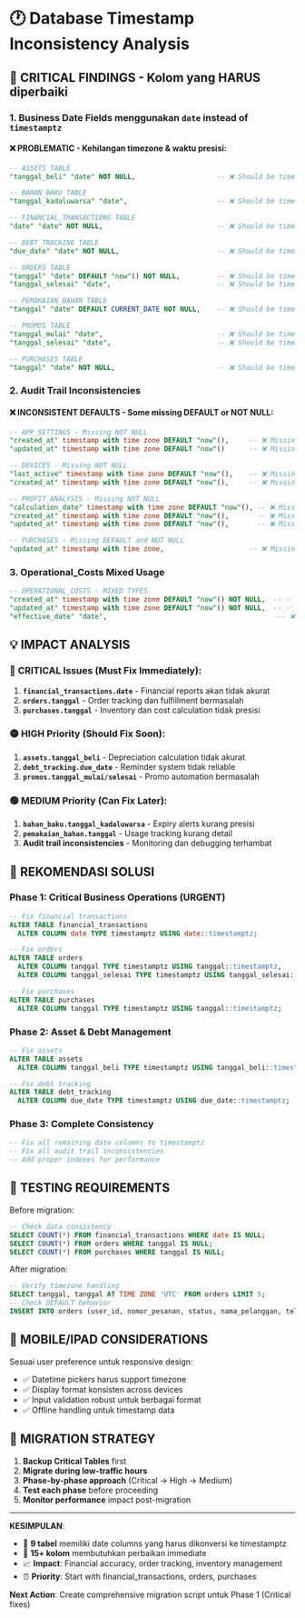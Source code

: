 # 🕐 Database Timestamp Inconsistency Analysis

## 🚨 CRITICAL FINDINGS - Kolom yang HARUS diperbaiki

### 1. **Business Date Fields menggunakan `date` instead of `timestamptz`**

#### ❌ **PROBLEMATIC** - Kehilangan timezone & waktu presisi:

```sql
-- ASSETS TABLE
"tanggal_beli" "date" NOT NULL,                    -- ❌ Should be timestamptz

-- BAHAN_BAKU TABLE  
"tanggal_kadaluwarsa" "date",                      -- ❌ Should be timestamptz

-- FINANCIAL_TRANSACTIONS TABLE
"date" "date" NOT NULL,                            -- ❌ Should be timestamptz (VERY CRITICAL)

-- DEBT_TRACKING TABLE
"due_date" "date" NOT NULL,                        -- ❌ Should be timestamptz

-- ORDERS TABLE
"tanggal" "date" DEFAULT "now"() NOT NULL,         -- ❌ Should be timestamptz (CRITICAL)
"tanggal_selesai" "date",                          -- ❌ Should be timestamptz

-- PEMAKAIAN_BAHAN TABLE
"tanggal" "date" DEFAULT CURRENT_DATE NOT NULL,    -- ❌ Should be timestamptz

-- PROMOS TABLE
"tanggal_mulai" "date",                            -- ❌ Should be timestamptz
"tanggal_selesai" "date",                          -- ❌ Should be timestamptz

-- PURCHASES TABLE
"tanggal" "date" NOT NULL,                         -- ❌ Should be timestamptz (CRITICAL)
```

### 2. **Audit Trail Inconsistencies**

#### ❌ **INCONSISTENT DEFAULTS** - Some missing DEFAULT or NOT NULL:

```sql
-- APP_SETTINGS - Missing NOT NULL
"created_at" timestamp with time zone DEFAULT "now"(),     -- ❌ Missing NOT NULL
"updated_at" timestamp with time zone DEFAULT "now"()      -- ❌ Missing NOT NULL

-- DEVICES - Missing NOT NULL  
"last_active" timestamp with time zone DEFAULT "now"(),    -- ❌ Missing NOT NULL
"created_at" timestamp with time zone DEFAULT "now"(),     -- ❌ Missing NOT NULL

-- PROFIT_ANALYSIS - Missing NOT NULL
"calculation_date" timestamp with time zone DEFAULT "now"(), -- ❌ Missing NOT NULL
"created_at" timestamp with time zone DEFAULT "now"(),       -- ❌ Missing NOT NULL
"updated_at" timestamp with time zone DEFAULT "now"(),       -- ❌ Missing NOT NULL

-- PURCHASES - Missing DEFAULT and NOT NULL
"updated_at" timestamp with time zone,                     -- ❌ Missing DEFAULT and NOT NULL
```

### 3. **Operational_Costs Mixed Usage**

```sql
-- OPERATIONAL_COSTS - MIXED TYPES
"created_at" timestamp with time zone DEFAULT "now"() NOT NULL,  -- ✅ Good
"updated_at" timestamp with time zone DEFAULT "now"() NOT NULL,  -- ✅ Good  
"effective_date" "date",                                          -- ❌ Should be timestamptz
```

## 💡 **IMPACT ANALYSIS**

### 🔴 **CRITICAL Issues** (Must Fix Immediately):
1. **`financial_transactions.date`** - Financial reports akan tidak akurat
2. **`orders.tanggal`** - Order tracking dan fulfillment bermasalah
3. **`purchases.tanggal`** - Inventory dan cost calculation tidak presisi

### 🟡 **HIGH Priority** (Should Fix Soon):
1. **`assets.tanggal_beli`** - Depreciation calculation tidak akurat
2. **`debt_tracking.due_date`** - Reminder system tidak reliable
3. **`promos.tanggal_mulai/selesai`** - Promo automation bermasalah

### 🟢 **MEDIUM Priority** (Can Fix Later):
1. **`bahan_baku.tanggal_kadaluwarsa`** - Expiry alerts kurang presisi
2. **`pemakaian_bahan.tanggal`** - Usage tracking kurang detail
3. **Audit trail inconsistencies** - Monitoring dan debugging terhambat

## 🎯 **REKOMENDASI SOLUSI**

### Phase 1: Critical Business Operations (URGENT)
```sql
-- Fix financial transactions
ALTER TABLE financial_transactions 
  ALTER COLUMN date TYPE timestamptz USING date::timestamptz;

-- Fix orders  
ALTER TABLE orders
  ALTER COLUMN tanggal TYPE timestamptz USING tanggal::timestamptz,
  ALTER COLUMN tanggal_selesai TYPE timestamptz USING tanggal_selesai::timestamptz;

-- Fix purchases
ALTER TABLE purchases
  ALTER COLUMN tanggal TYPE timestamptz USING tanggal::timestamptz;
```

### Phase 2: Asset & Debt Management
```sql  
-- Fix assets
ALTER TABLE assets
  ALTER COLUMN tanggal_beli TYPE timestamptz USING tanggal_beli::timestamptz;

-- Fix debt tracking
ALTER TABLE debt_tracking  
  ALTER COLUMN due_date TYPE timestamptz USING due_date::timestamptz;
```

### Phase 3: Complete Consistency
```sql
-- Fix all remaining date columns to timestamptz
-- Fix all audit trail inconsistencies
-- Add proper indexes for performance
```

## 🧪 **TESTING REQUIREMENTS**

Before migration:
```sql
-- Check data consistency
SELECT COUNT(*) FROM financial_transactions WHERE date IS NULL;
SELECT COUNT(*) FROM orders WHERE tanggal IS NULL;
SELECT COUNT(*) FROM purchases WHERE tanggal IS NULL;
```

After migration:
```sql
-- Verify timezone handling
SELECT tanggal, tanggal AT TIME ZONE 'UTC' FROM orders LIMIT 5;
-- Check DEFAULT behavior
INSERT INTO orders (user_id, nomor_pesanan, status, nama_pelanggan, telepon_pelanggan) VALUES (...);
```

## 📱 **MOBILE/IPAD CONSIDERATIONS**

Sesuai user preference untuk responsive design:
- ✅ Datetime pickers harus support timezone
- ✅ Display format konsisten across devices  
- ✅ Input validation robust untuk berbagai format
- ✅ Offline handling untuk timestamp data

## 🚀 **MIGRATION STRATEGY**

1. **Backup Critical Tables** first
2. **Migrate during low-traffic hours**
3. **Phase-by-phase approach** (Critical → High → Medium)
4. **Test each phase** before proceeding
5. **Monitor performance** impact post-migration

---

**KESIMPULAN**: 
- 🚨 **9 tabel** memiliki date columns yang harus dikonversi ke timestamptz
- 🔧 **15+ kolom** membutuhkan perbaikan immediate
- 📈 **Impact**: Financial accuracy, order tracking, inventory management
- ⏰ **Priority**: Start with financial_transactions, orders, purchases

**Next Action**: Create comprehensive migration script untuk Phase 1 (Critical fixes)
